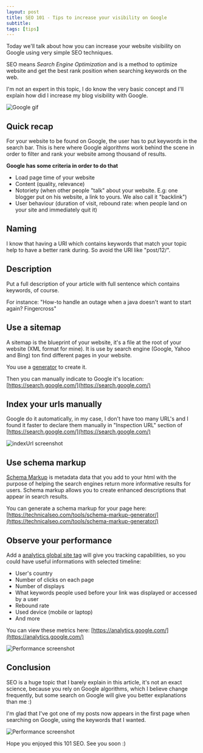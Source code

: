 ```yaml
---
layout: post
title: SEO 101 - Tips to increase your visibility on Google
subtitle:
tags: [tips]
---
```


Today we'll talk about how you can increase your website visibility on Google using very simple SEO techniques.

SEO means *Search Engine Optimization* and is a method to optimize website and get the best rank position when searching keywords on the web.

I'm not an expert in this topic, I do know the very basic concept and I'll explain how did I increase my blog visibility with Google.

![Google gif](https://www.google.com/logos/doodles/2015/googles-new-logo-5078286822539264.3-hp2x.gif)


## Quick recap

For your website to be found on Google, the user has to put keywords in the search bar. This is here where Google algorithms work behind the scene in order to filter and rank your website among thousand of results.

**Google has some criteria in order to do that**

- Load page time of your website
- Content (quality, relevance)
- Notoriety (when other people "talk" about your website. E.g: one blogger put on his website, a link to yours. We also call it "backlink")
- User behaviour (duration of visit, rebound rate: when people land on your site and immediately quit it)

## Naming

I know that having a URI which contains keywords that match your topic help to have a better rank during. So avoid the URI like "post/12/".

## Description

Put a full description of your article with full sentence which contains keywords, of course.

For instance: "How-to handle an outage when a java doesn't want to start again? Fingercross"

## Use a sitemap

A sitemap is the blueprint of your website, it's a file at the root of your website (XML format for mine). It is use by search engine (Google, Yahoo and Bing) ton find different pages in your website.

You use a [generator](https://technicalseo.com/tools/schema-markup-generator/) to create it.

Then you can manually indicate to Google it's location: [https://search.google.com/](https://search.google.com/)


## Index your urls manually

Google do it automatically, in my case, I don't have too many URL's and I found it faster to declare them manually in "Inspection URL" section of [https://search.google.com/](https://search.google.com/)

![indexUrl screenshot](https://github.com/ptran32/ptran32.github.io/blob/master/_posts/img/15-seo.png?raw=true)


## Use schema markup

[Schema Markup](https://moz.com/learn/seo/schema-structured-data) is metadata data that you add to your html with the purpose of helping the search engines return more informative results for users. Schema markup allows you to create enhanced descriptions that appear in search results.

You can generate a schema markup for your page here: [https://technicalseo.com/tools/schema-markup-generator/](https://technicalseo.com/tools/schema-markup-generator/)

## Observe your performance

Add a [analytics global site tag](https://support.google.com/analytics/answer/1008080?hl=en) will give you tracking capabilities, so you could have useful informations with selected timeline:
- User's country
- Number of clicks on each page
- Number of displays
- What keywords people used before your link was displayed or accessed by a user
- Rebound rate
- Used device (mobile or laptop)
- And more

You can view these metrics here: [https://analytics.google.com/](https://analytics.google.com/)

![Performance screenshot](https://github.com/ptran32/ptran32.github.io/blob/master/_posts/img/16-seo.png?raw=true)


## Conclusion

SEO is a huge topic that I barely explain in this article, it's not an exact science, because you rely on Google algorithms, which I believe change frequently, but some search on Google will give you better explanations than me :)

I'm glad that I've got one of my posts now appears in the first page when searching on Google, using the keywords that I wanted.

![Performance screenshot](https://github.com/ptran32/ptran32.github.io/blob/master/_posts/img/17-seo.png?raw=true)

Hope you enjoyed this 101 SEO. See you soon :)
